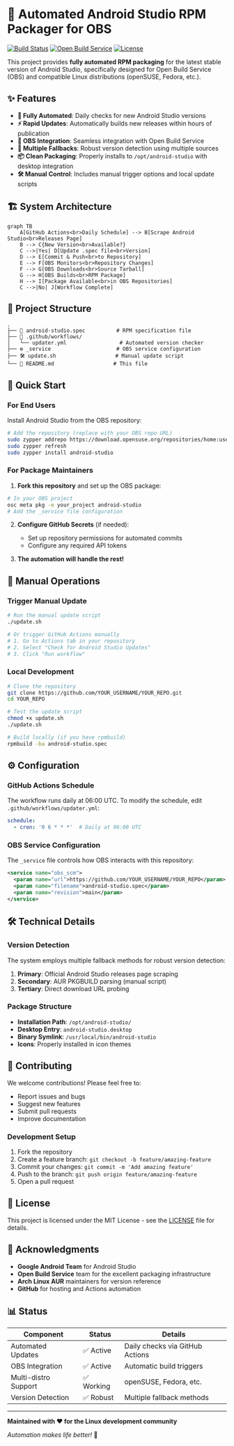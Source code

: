 # 🚀 Automated Android Studio RPM Packager for OBS

[![Build Status](https://img.shields.io/github/actions/workflow/status/itachi-re/android-studio-obs/updater.yml?branch=main)](https://github.com/itachi-re/android-studio-obs/actions)
[![Open Build Service](https://img.shields.io/badge/OBS-Package-blue)](https://build.opensuse.org/package/show/home:itachi_re/android-studio/android-studio](https://build.opensuse.org/projects/home:itachi_re/packages/android-studio/repositories/openSUSE_Tumbleweed/binaries))
[![License](https://img.shields.io/badge/license-MIT-green)](LICENSE)

This project provides **fully automated RPM packaging** for the latest stable version of Android Studio, specifically designed for Open Build Service (OBS) and compatible Linux distributions (openSUSE, Fedora, etc.).

## ✨ Features

- **🤖 Fully Automated**: Daily checks for new Android Studio versions
- **⚡ Rapid Updates**: Automatically builds new releases within hours of publication
- **🔧 OBS Integration**: Seamless integration with Open Build Service
- **🔄 Multiple Fallbacks**: Robust version detection using multiple sources
- **📦 Clean Packaging**: Properly installs to `/opt/android-studio` with desktop integration
- **🛠️ Manual Control**: Includes manual trigger options and local update scripts

## 🏗️ System Architecture

```mermaid
graph TB
    A[GitHub Actions<br>Daily Schedule] --> B[Scrape Android Studio<br>Releases Page]
    B --> C{New Version<br>Available?}
    C -->|Yes| D[Update .spec file<br>Version]
    D --> E[Commit & Push<br>to Repository]
    E --> F[OBS Monitors<br>Repository Changes]
    F --> G[OBS Downloads<br>Source Tarball]
    G --> H[OBS Builds<br>RPM Package]
    H --> I[Package Available<br>in OBS Repositories]
    C -->|No| J[Workflow Complete]
```

## 📁 Project Structure

```
.
├── 📄 android-studio.spec          # RPM specification file
├── 🔧 .github/workflows/
│   └── updater.yml                 # Automated version checker
├── ⚙️ _service                     # OBS service configuration
├── 🛠️ update.sh                   # Manual update script
└── 📖 README.md                   # This file
```

## 🚀 Quick Start

### For End Users

Install Android Studio from the OBS repository:

```bash
# Add the repository (replace with your OBS repo URL)
sudo zypper addrepo https://download.opensuse.org/repositories/home:username/openSUSE_Tumbleweed/home:username.repo
sudo zypper refresh
sudo zypper install android-studio
```

### For Package Maintainers

1. **Fork this repository** and set up the OBS package:

```bash
# In your OBS project
osc meta pkg -e your_project android-studio
# Add the _service file configuration
```

2. **Configure GitHub Secrets** (if needed):
   - Set up repository permissions for automated commits
   - Configure any required API tokens

3. **The automation will handle the rest!**

## 🔧 Manual Operations

### Trigger Manual Update

```bash
# Run the manual update script
./update.sh

# Or trigger GitHub Actions manually
# 1. Go to Actions tab in your repository
# 2. Select "Check for Android Studio Updates"
# 3. Click "Run workflow"
```

### Local Development

```bash
# Clone the repository
git clone https://github.com/YOUR_USERNAME/YOUR_REPO.git
cd YOUR_REPO

# Test the update script
chmod +x update.sh
./update.sh

# Build locally (if you have rpmbuild)
rpmbuild -ba android-studio.spec
```

## ⚙️ Configuration

### GitHub Actions Schedule

The workflow runs daily at 06:00 UTC. To modify the schedule, edit `.github/workflows/updater.yml`:

```yaml
schedule:
  - cron: '0 6 * * *'  # Daily at 06:00 UTC
```

### OBS Service Configuration

The `_service` file controls how OBS interacts with this repository:

```xml
<service name="obs_scm">
  <param name="url">https://github.com/YOUR_USERNAME/YOUR_REPO</param>
  <param name="filename">android-studio.spec</param>
  <param name="revision">main</param>
</service>
```

## 🛠️ Technical Details

### Version Detection

The system employs multiple fallback methods for robust version detection:

1. **Primary**: Official Android Studio releases page scraping
2. **Secondary**: AUR PKGBUILD parsing (manual script)
3. **Tertiary**: Direct download URL probing

### Package Structure

- **Installation Path**: `/opt/android-studio/`
- **Desktop Entry**: `android-studio.desktop`
- **Binary Symlink**: `/usr/local/bin/android-studio`
- **Icons**: Properly installed in icon themes

## 🤝 Contributing

We welcome contributions! Please feel free to:

- Report issues and bugs
- Suggest new features
- Submit pull requests
- Improve documentation

### Development Setup

1. Fork the repository
2. Create a feature branch: `git checkout -b feature/amazing-feature`
3. Commit your changes: `git commit -m 'Add amazing feature'`
4. Push to the branch: `git push origin feature/amazing-feature`
5. Open a pull request

## 📝 License

This project is licensed under the MIT License - see the [LICENSE](LICENSE) file for details.

## 🙏 Acknowledgments

- **Google Android Team** for Android Studio
- **Open Build Service** team for the excellent packaging infrastructure
- **Arch Linux AUR** maintainers for version reference
- **GitHub** for hosting and Actions automation

## 📊 Status

| Component | Status | Details |
|-----------|--------|---------|
| Automated Updates | ✅ Active | Daily checks via GitHub Actions |
| OBS Integration | ✅ Active | Automatic build triggers |
| Multi-distro Support | ✅ Working | openSUSE, Fedora, etc. |
| Version Detection | ✅ Robust | Multiple fallback methods |

---

**Maintained with ❤️ for the Linux development community**

*Automation makes life better!* 🤖
